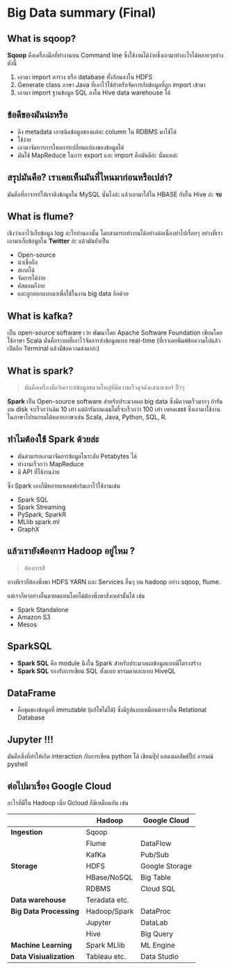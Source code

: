 # Big Data summary (Final)


## What is sqoop?

__Sqoop__ คือเครื่องมือที่ทำงานบน Command line ซึ่งใช้งานได้ง่ายซึ่งเอามาทำอะไรได้หลายๆอย่างดังนี้

1. เอามา import ตาราง หรือ database ทั้งก่้อนลงใน HDFS 
2. Generate class ภาษา Java ที่เอาไว้ใช้สำหรับจัดการกับข้อมูลที่ถูก import เข้ามา
3. เอามา import ฐานข้อมูล SQL ลงใน Hive data warehouse ได้

## ข้อดีของมันน่ะหรือ

- ดึง metadata เอาชนิดข้อมูลของแต่ละ column ใน RDBMS มาใช้ได้
- ใช้ง่าย
- เอามาจัดการการไหลการเปลี่ยนแปลงของข้อมูลได้
- มันใช้ MapReduce ในการ export และ import คือมันดีอ่ะ นั่นแหล่ะ

## สรุปมันคือ? เราเคยเห็นมันที่ไหนมาก่อนหรือเปล่า?

มันคือที่อาจารย์ให้เราดึงข้อมูลใน MySQL นั่นไงล่ะ แล้วเอามาใส่ใน HBASE กับใน Hive อ่ะ __จบ__

## What is flume?

เชิงว่าเอาไว้เก็บข้อมูล log อะไรทำนองนั้น โดยสามารถทำงานได้อย่างต่อเนื่องทำไปเรื่อยๆ อย่างที่เราเอามาเก็บข้อมูลใน __Twitter__ อ่ะ แล้วมันยังเป็น

- Open-source
- น่าเชื่อถือ
- สเกลได้
- จัดการได้ง่าย
- คัสตอมก็ง่าย
- และถูกออกแบบมาเพื่อใช้ในงาน big data อีกด้วย

## What is kafka?

เป็น open-source software เว่ย พัฒนาโดย Apache Software Foundation เขียนโดยใช้ภาษา Scala มันคือระบบที่เอาไว้จัดการส่งข้อมูลแบบ real-time (ที่เราเคยพิมพ์ข้อความไปแล้วเปิดอีก Terminal แล้วมีข้อความส่งมาอ่ะ)

## What is spark?

> มันคือเครื่องมือวิเคราะห์ข้อมูลขนาดใหญ่ที่มีความเร็วดุจดังแสงเลเซอร์ ปิ้วๆ

__Spark__ เป็น Open-source software สำหรับประมวลผล big data ซึ่งมีความเร็วมากๆ ถ้ารันบน disk จะเร็วกว่าเดิม 10 เท่า แต่ถ้ารันบนเมมโมรี่จะเร็วกว่า 100 เท่า เหยดเขขข้ ซึ่งเอามาใช้งานในภาษาโปรแกรมได้หลายภาษาเช่น Scala, Java, Python, SQL, R.

## ทำไมต้องใช้ Spark ด้วยล่ะ

- มันสามารถเอามาจัดการข้อมูลในระดับ Petabytes ได้
- ทำงานเร็วกว่า MapReduce
- มี API ที่ใช้งานง่าย

ซึ่ง Spark เองก็มีหลายแพลตฟอร์มเอาไว้ใช้งานเช่น 
- Spark SQL
- Spark Streaming
- PySpark, SparkR
- MLlib spark.ml
- GraphX

## แล้วเรายังต้องการ Hadoop อยู่ไหม ?

> ต้องการสิ

บางทีเราก็ต้องพี่งพา HDFS YARN และ Services อื่นๆ บน hadoop อย่าง sqoop, flume.

แต่เราก็หาอย่างอื่นมาทดแทนโดยไม่ต้องพึ่งพาสิ่งเหล่านั้นได้ เช่น 
- Spark Standalone
- Amazon S3
- Mesos


## SparkSQL

- __Spark SQL__ คือ module นึงใน Spark สำหรับประมวลผลข้อมูลแบบมีโตรงสร้าง
- __Spark SQL__ รองรับการเขียน SQL ทั้งแบบ ธรรมดาและแบบ HiveQL

## DataFrame

- คือชุดของข้อมูลที่ immutable (แก้ไขไม่ได้) ซึ่งมีรูปแบบเหมือนตารางใน Relational Database

## Jupyter !!!

มันคือสิ่งที่ทำให้เกิด interaction กับการเขียน python ได้ เขียนปุ๊ป แสดงผลลัพธ์ปั๊ป อารมณ์ pyshell

## ต่อไปมาเรื่อง Google Cloud

อะไรที่มีใน Hadoop เนี่ย Gcloud ก็มีเหมือนกัน เช่น

| &nbsp; | Hadoop | Google Cloud |
|------|--------|--------------|
| **Ingestion** |  Sqoop | |
|  | Flume  |  DataFlow |
|  | KafKa  | Pub/Sub  |
| **Storage**   | HDFS  | Google Storage |
|  | HBase/NoSQL  |  Big Table  |
|  | RDBMS  | Cloud SQL  |
| **Data warehouse** | Teradata etc. |  |
| **Big Data Processing**  | Hadoop/Spark | DataProc  |
|  | Jupyter | DataLab  |
|  |  Hive | Big Query |
| **Machine Learning** | Spark MLlib | ML Engine |
| **Data Visiualization** | Tableau etc. | Data Studio |


